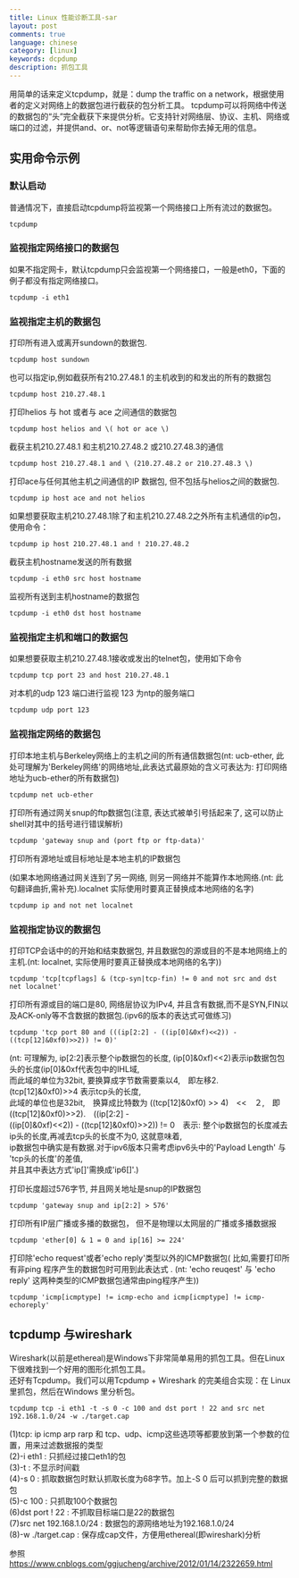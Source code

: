 ```yaml
---
title: Linux 性能诊断工具-sar
layout: post
comments: true
language: chinese
category: [linux]
keywords: dcpdump
description: 抓包工具
---
```


用简单的话来定义tcpdump，就是：dump the traffic on a network，根据使用者的定义对网络上的数据包进行截获的包分析工具。 tcpdump可以将网络中传送的数据包的“头”完全截获下来提供分析。它支持针对网络层、协议、主机、网络或端口的过滤，并提供and、or、not等逻辑语句来帮助你去掉无用的信息。
<!-- more -->

## 实用命令示例

### 默认启动
普通情况下，直接启动tcpdump将监视第一个网络接口上所有流过的数据包。
```
tcpdump
```

### 监视指定网络接口的数据包
如果不指定网卡，默认tcpdump只会监视第一个网络接口，一般是eth0，下面的例子都没有指定网络接口。
```
tcpdump -i eth1
```

### 监视指定主机的数据包
打印所有进入或离开sundown的数据包.
```
tcpdump host sundown
```
也可以指定ip,例如截获所有210.27.48.1 的主机收到的和发出的所有的数据包
```
tcpdump host 210.27.48.1 
```
打印helios 与 hot 或者与 ace 之间通信的数据包
```
tcpdump host helios and \( hot or ace \)
```
截获主机210.27.48.1 和主机210.27.48.2 或210.27.48.3的通信
```
tcpdump host 210.27.48.1 and \ (210.27.48.2 or 210.27.48.3 \) 
```
打印ace与任何其他主机之间通信的IP 数据包, 但不包括与helios之间的数据包.
```
tcpdump ip host ace and not helios
```
如果想要获取主机210.27.48.1除了和主机210.27.48.2之外所有主机通信的ip包，使用命令：
```
tcpdump ip host 210.27.48.1 and ! 210.27.48.2
```
截获主机hostname发送的所有数据
```
tcpdump -i eth0 src host hostname
```
监视所有送到主机hostname的数据包
```
tcpdump -i eth0 dst host hostname
```

### 监视指定主机和端口的数据包
如果想要获取主机210.27.48.1接收或发出的telnet包，使用如下命令
```
tcpdump tcp port 23 and host 210.27.48.1
```
对本机的udp 123 端口进行监视 123 为ntp的服务端口
```
tcpdump udp port 123 
```

### 监视指定网络的数据包
打印本地主机与Berkeley网络上的主机之间的所有通信数据包(nt: ucb-ether, 此处可理解为'Berkeley网络'的网络地址,此表达式最原始的含义可表达为: 打印网络地址为ucb-ether的所有数据包)
```
tcpdump net ucb-ether
```
打印所有通过网关snup的ftp数据包(注意, 表达式被单引号括起来了, 这可以防止shell对其中的括号进行错误解析)
```
tcpdump 'gateway snup and (port ftp or ftp-data)'
```
打印所有源地址或目标地址是本地主机的IP数据包

(如果本地网络通过网关连到了另一网络, 则另一网络并不能算作本地网络.(nt: 此句翻译曲折,需补充).localnet 实际使用时要真正替换成本地网络的名字)
```
tcpdump ip and not net localnet
```

### 监视指定协议的数据包
打印TCP会话中的的开始和结束数据包, 并且数据包的源或目的不是本地网络上的主机.(nt: localnet, 实际使用时要真正替换成本地网络的名字))
```
tcpdump 'tcp[tcpflags] & (tcp-syn|tcp-fin) != 0 and not src and dst net localnet'
```
打印所有源或目的端口是80, 网络层协议为IPv4, 并且含有数据,而不是SYN,FIN以及ACK-only等不含数据的数据包.(ipv6的版本的表达式可做练习)
```
tcpdump 'tcp port 80 and (((ip[2:2] - ((ip[0]&0xf)<<2)) - ((tcp[12]&0xf0)>>2)) != 0)'
```
(nt: 可理解为, ip[2:2]表示整个ip数据包的长度, (ip[0]&0xf)<<2)表示ip数据包包头的长度(ip[0]&0xf代表包中的IHL域,  
而此域的单位为32bit, 要换算成字节数需要乘以4,　即左移2.　(tcp[12]&0xf0)>>4 表示tcp头的长度,  
此域的单位也是32bit,　换算成比特数为 ((tcp[12]&0xf0) >> 4)　<<　２,　即 ((tcp[12]&0xf0)>>2).　((ip[2:2] -   
((ip[0]&0xf)<<2)) - ((tcp[12]&0xf0)>>2)) != 0　表示: 整个ip数据包的长度减去ip头的长度,再减去tcp头的长度不为0, 这就意味着,  
ip数据包中确实是有数据.对于ipv6版本只需考虑ipv6头中的'Payload Length' 与 'tcp头的长度'的差值,  
并且其中表达方式'ip[]'需换成'ip6[]'.)  

打印长度超过576字节, 并且网关地址是snup的IP数据包  
```
tcpdump 'gateway snup and ip[2:2] > 576'
```
打印所有IP层广播或多播的数据包， 但不是物理以太网层的广播或多播数据报
```
tcpdump 'ether[0] & 1 = 0 and ip[16] >= 224'
```
打印除'echo request'或者'echo reply'类型以外的ICMP数据包( 比如,需要打印所有非ping 程序产生的数据包时可用到此表达式  .
(nt: 'echo reuqest' 与 'echo reply' 这两种类型的ICMP数据包通常由ping程序产生))  
```
tcpdump 'icmp[icmptype] != icmp-echo and icmp[icmptype] != icmp-echoreply'
```

## tcpdump 与wireshark
Wireshark(以前是ethereal)是Windows下非常简单易用的抓包工具。但在Linux下很难找到一个好用的图形化抓包工具。  
还好有Tcpdump。我们可以用Tcpdump + Wireshark 的完美组合实现：在 Linux 里抓包，然后在Windows 里分析包。  
```
tcpdump tcp -i eth1 -t -s 0 -c 100 and dst port ! 22 and src net 192.168.1.0/24 -w ./target.cap
```
(1)tcp: ip icmp arp rarp 和 tcp、udp、icmp这些选项等都要放到第一个参数的位置，用来过滤数据报的类型  
(2)-i eth1 : 只抓经过接口eth1的包  
(3)-t : 不显示时间戳  
(4)-s 0 : 抓取数据包时默认抓取长度为68字节。加上-S 0 后可以抓到完整的数据包  
(5)-c 100 : 只抓取100个数据包  
(6)dst port ! 22 : 不抓取目标端口是22的数据包  
(7)src net 192.168.1.0/24 : 数据包的源网络地址为192.168.1.0/24  
(8)-w ./target.cap : 保存成cap文件，方便用ethereal(即wireshark)分析  


参照  
https://www.cnblogs.com/ggjucheng/archive/2012/01/14/2322659.html









